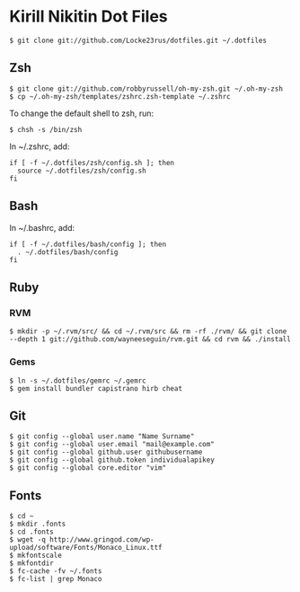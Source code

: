 # Kirill Nikitin Dot Files #

    $ git clone git://github.com/Locke23rus/dotfiles.git ~/.dotfiles

## Zsh ##

    $ git clone git://github.com/robbyrussell/oh-my-zsh.git ~/.oh-my-zsh
    $ cp ~/.oh-my-zsh/templates/zshrc.zsh-template ~/.zshrc

To change the default shell to zsh, run:

    $ chsh -s /bin/zsh

In ~/.zshrc, add:

    if [ -f ~/.dotfiles/zsh/config.sh ]; then
      source ~/.dotfiles/zsh/config.sh
    fi

## Bash ##

In ~/.bashrc, add:

    if [ -f ~/.dotfiles/bash/config ]; then
      . ~/.dotfiles/bash/config
    fi

## Ruby ##

### RVM ###

    $ mkdir -p ~/.rvm/src/ && cd ~/.rvm/src && rm -rf ./rvm/ && git clone --depth 1 git://github.com/wayneeseguin/rvm.git && cd rvm && ./install

### Gems ###

    $ ln -s ~/.dotfiles/gemrc ~/.gemrc
    $ gem install bundler capistrano hirb cheat

## Git ##

    $ git config --global user.name "Name Surname"
    $ git config --global user.email "mail@example.com"
    $ git config --global github.user githubusername
    $ git config --global github.token individualapikey
    $ git config --global core.editor "vim"

## Fonts ##

    $ cd ~
    $ mkdir .fonts
    $ cd .fonts
    $ wget -q http://www.gringod.com/wp-upload/software/Fonts/Monaco_Linux.ttf
    $ mkfontscale
    $ mkfontdir
    $ fc-cache -fv ~/.fonts
    $ fc-list | grep Monaco
